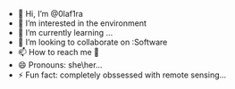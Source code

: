 - 👋 Hi, I’m @0laf1ra
- 👀 I’m interested in the environment
- 🌱 I’m currently learning ...
- 💞️ I’m looking to collaborate on :Software
- 📫 How to reach me 📧
- 😄 Pronouns: she\her...
- ⚡ Fun fact: completely obssessed with remote sensing...

<!---
0laf1ra/0laf1ra is a ✨ special ✨ repository because its `README.md` (this file) appears on your GitHub profile.
You can click the Preview link to take a look at your changes.
--->
